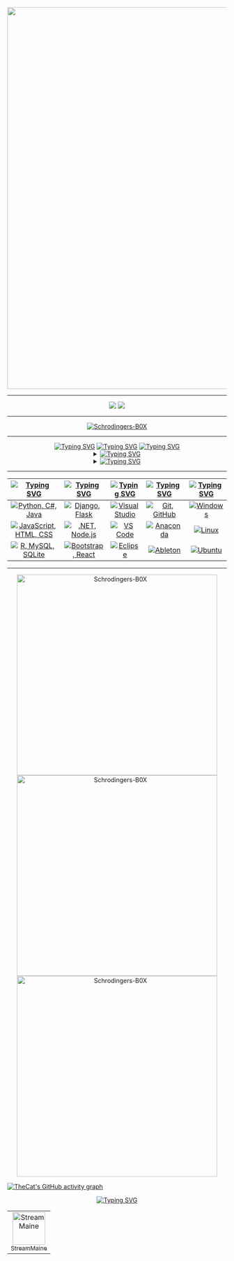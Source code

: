 <div align="center">
  <img src="assets/cat.gif" width=875>
  <hr>
  <a href="https://github.com/Schrodingers-B0X"><img src="https://komarev.com/ghpvc/?username=Schrodingers-B0X&color=brightgreen&style=for-the-badge"/><a/>
  <a href="./LICENSE"><img src="https://img.shields.io/github/license/Schrodingers-B0X/Schrodingers-B0X?style=for-the-badge&color=brightgreen"/></a>
  <hr>
  <p align="center"><a href="https://github.com/ryo-ma/github-profile-trophy"><img src="https://github-profile-trophy.vercel.app/?username=Schrodingers-B0X&theme=matrix&rank=-B&column=-1" alt="Schrodingers-B0X"/></a></p>
</div>  

<hr>

<div align="center">
      <a href="https://git.io/typing-svg"><img src="https://readme-typing-svg.herokuapp.com?font=Fira+Code&size=28&duration=7000&pause=1000&color=00FF2B&center=true&vCenter=true&repeat=false&random=false&width=1000&lines=About+me%3A" alt="Typing SVG"/></a>
      <a href="https://git.io/typing-svg"><img src="https://readme-typing-svg.demolab.com?font=Fira+Code&size=22&pause=1000&color=00FF2B&center=true&vCenter=true&multiline=true&repeat=false&random=false&width=950&height=75&lines=WANTED+DEAD+%26+ALIVE" alt="Typing SVG"/></a>
      <a href="https://git.io/typing-svg"><img src="https://readme-typing-svg.demolab.com?font=Fira+Code&size=20&pause=1000&color=00FF2B&center=true&vCenter=true&width=1000&height=150&lines=I%27ll+always+be+weird+to+anyone+under+the+illusion+that+they+understand+normal.;%22The+important+thing+is+to+never+stop+questioning%22" alt="Typing SVG"/></a>
  <details>
    <summary><a href="https://git.io/typing-svg"><img src="https://readme-typing-svg.demolab.com?font=Fira+Code&pause=1000&color=00FF2B&center=true&vCenter=true&multiline=true&repeat=false&random=false&width=850&lines=Top+Repositories:" alt="Typing SVG" /></a></summary>
    
  <!--START_SECTION:top_repos-->
| 📁 Repository | ⭐ Stars | 🔱 Forks |
| --- | --- | --- |
| [3d-earth](https://github.com/Schrodingers-B0X/3d-earth) | 0 | 0 |
| [AiO_Panel](https://github.com/Schrodingers-B0X/AiO_Panel) | 0 | 0 |
| [APKBox_ThreeJS](https://github.com/Schrodingers-B0X/APKBox_ThreeJS) | 0 | 0 |
| [ApkEncryptor](https://github.com/Schrodingers-B0X/ApkEncryptor) | 0 | 0 |
| [ARSCStringEditor](https://github.com/Schrodingers-B0X/ARSCStringEditor) | 0 | 0 |
<!--END_SECTION:top_repos-->
  
  </details>

  <details>
    <summary><a href="https://git.io/typing-svg"><img src="https://readme-typing-svg.demolab.com?font=Fira+Code&pause=1000&color=00FF2B&center=true&vCenter=true&multiline=true&repeat=false&random=false&width=850&lines=Recent+GitHub+Activity:" alt="Typing SVG" /></a></summary>
    
  <!--START_SECTION:activity-->
| Recent Activity |
| --- |
⭐ Starred [othneildrew/Best-README-Template](https://github.com/othneildrew/Best-README-Template)
🆕 Created new repository [Schrodingers-B0X/ARSCStringEditor](https://github.com/Schrodingers-B0X/ARSCStringEditor)
⭐ Starred [TechnoIndian/Dex2c](https://github.com/TechnoIndian/Dex2c)
📣 Commented on issue [#12](https://github.com/davevad93/davevad93/issues/12#issuecomment-2558932651) in [davevad93/davevad93](https://github.com/davevad93/davevad93/issues/12#issuecomment-2558932651)
📣 Commented on issue [#12](https://github.com/davevad93/davevad93/issues/12#issuecomment-2558910966) in [davevad93/davevad93](https://github.com/davevad93/davevad93/issues/12#issuecomment-2558910966)
⬆️ Pushed [1 commit(s)](https://github.com/Schrodingers-B0X/Schrodingers-B0X/commits) to [Schrodingers-B0X/Schrodingers-B0X](https://github.com/Schrodingers-B0X/Schrodingers-B0X)
⬆️ Pushed [1 commit(s)](https://github.com/Schrodingers-B0X/Schrodingers-B0X/commits) to [Schrodingers-B0X/Schrodingers-B0X](https://github.com/Schrodingers-B0X/Schrodingers-B0X)
⬆️ Pushed [1 commit(s)](https://github.com/Schrodingers-B0X/Schrodingers-B0X/commits) to [Schrodingers-B0X/Schrodingers-B0X](https://github.com/Schrodingers-B0X/Schrodingers-B0X)
⬆️ Pushed [1 commit(s)](https://github.com/Schrodingers-B0X/Schrodingers-B0X/commits) to [Schrodingers-B0X/Schrodingers-B0X](https://github.com/Schrodingers-B0X/Schrodingers-B0X)
⬆️ Pushed [1 commit(s)](https://github.com/Schrodingers-B0X/Schrodingers-B0X/commits) to [Schrodingers-B0X/Schrodingers-B0X](https://github.com/Schrodingers-B0X/Schrodingers-B0X)
⬆️ Pushed [1 commit(s)](https://github.com/Schrodingers-B0X/Schrodingers-B0X/commits) to [Schrodingers-B0X/Schrodingers-B0X](https://github.com/Schrodingers-B0X/Schrodingers-B0X)
🆕 Created new repository [Schrodingers-B0X/Schrodingers-B0X](https://github.com/Schrodingers-B0X/Schrodingers-B0X)
⬆️ Pushed [1 commit(s)](https://github.com/Schrodingers-B0X/Schrodingers-B0X/commits) to [Schrodingers-B0X/Schrodingers-B0X](https://github.com/Schrodingers-B0X/Schrodingers-B0X)
<!--END_SECTION:activity-->
  
  </details>
</div>

<hr>

| [![Typing SVG](https://readme-typing-svg.herokuapp.com?font=Fira+Code&size=25&pause=1000&color=00FF2B&center=true&vCenter=true&repeat=false&random=false&width=300&lines=Languages)](https://git.io/typing-svg) | [![Typing SVG](https://readme-typing-svg.herokuapp.com?font=Fira+Code&size=25&pause=1000&color=00FF2B&center=true&vCenter=true&repeat=false&random=false&width=200&lines=Frameworks)](https://git.io/typing-svg) | [![Typing SVG](https://readme-typing-svg.herokuapp.com?font=Fira+Code&size=25&pause=1000&color=00FF2B&center=true&vCenter=true&repeat=false&random=false&width=200&lines=IDEs)](https://git.io/typing-svg) | [![Typing SVG](https://readme-typing-svg.herokuapp.com?font=Fira+Code&size=25&pause=1000&color=00FF2B&center=true&vCenter=true&repeat=false&random=false&width=200&lines=Tools)](https://git.io/typing-svg) | [![Typing SVG](https://readme-typing-svg.herokuapp.com?font=Fira+Code&size=25&pause=1000&color=00FF2B&center=true&vCenter=true&repeat=false&random=false&width=300&lines=Operating+Systems)](https://git.io/typing-svg) |
| ----- | ---- | ---- | ---- | ---- |
| <div align="center"><a href="https://skillicons.dev"><img src="https://skillicons.dev/icons?i=py,cs,java" title="Python, C#, Java"/></a></div> | <div align="center"><a href="https://skillicons.dev"><img src="https://skillicons.dev/icons?i=django,flask" title="Django, Flask"/></a></div>| <div align="center"><a href="https://skillicons.dev"><img src="https://skillicons.dev/icons?i=visualstudio" title="Visual Studio"/></a></div> | <div align="center"><a href="https://skillicons.dev"><img src="https://skillicons.dev/icons?i=git,github" title="Git, GitHub"/></a></div> | <div align="center"><a href="https://skillicons.dev"><img src="https://skillicons.dev/icons?i=windows" title="Windows"/></a></div> |
| <div align="center"><a href="https://skillicons.dev"><img src="https://skillicons.dev/icons?i=js,html,css" title="JavaScript, HTML, CSS"/></a></div> | <div align="center"><a href="https://skillicons.dev"><img src="https://skillicons.dev/icons?i=dotnet,nodejs" title=".NET, Node.js"/></a></div> | <div align="center"><a href="https://skillicons.dev"><img src="https://skillicons.dev/icons?i=vscode" title="VS Code"/></a></div> | <div align="center"><a href="https://skillicons.dev"><img src="https://skillicons.dev/icons?i=anaconda" title="Anaconda"/></a></div> | <div align="center"><a href="https://skillicons.dev"><img src="https://skillicons.dev/icons?i=linux" title="Linux"/></a></div> |
| <div align="center"><a href="https://skillicons.dev"><img src="https://skillicons.dev/icons?i=r,mysql,sqlite" title="R, MySQL, SQLite"/></a></div> | <div align="center"><a href="https://skillicons.dev"><img src="https://skillicons.dev/icons?i=bootstrap,react" title="Bootstrap, React"/></a></div> | <div align="center"><a href="https://skillicons.dev"><img src="https://skillicons.dev/icons?i=eclipse" title="Eclipse"/></a></div> | <div align="center"><a href="https://skillicons.dev"><img src="https://skillicons.dev/icons?i=ableton" title="Ableton"/></a></div> | <div align="center"><a href="https://skillicons.dev"><img src="https://skillicons.dev/icons?i=ubuntu" title="Ubuntu"/></a></div> | 
     
<hr>

<div align="center">
  <a href="https://github.com/anuraghazra/github-readme-stats"><img src="https://github-readme-stats.vercel.app/api/top-langs/?username=Schrodingers-B0X&show_icons=true&locale=en&layout=compact&langs_count=16&title_color=00FF2B&text_color=00FF2B&border_color=00FF2B&theme=chartreuse-dark" alt="Schrodingers-B0X" width=460 /></a>
  <br>
  <a href="https://github.com/anuraghazra/github-readme-stats"><img src="https://github-readme-stats.vercel.app/api?username=Schrodingers-B0X&show_icons=true&locale=en&title_color=00FF2B&text_color=00FF2B&icon_color=00FF2B&border_color=00FF2B&theme=chartreuse-dark&show=discussions_answered,prs_merged,reviews&include_all_commits=true" alt="Schrodingers-B0X" width=460 /></a>
  <br>
  <a href="https://github.com/DenverCoder1/github-readme-streak-stats"><img src="https://streak-stats.demolab.com/?user=Schrodingers-B0X&border=00FF2B&stroke=00FF2B&ring=00FF2B&fire=00FF2B&currStreakNum=00FF2B&sideNums=00FF2B&currStreakLabel=00FF2B&sideLabels=00FF2B&dates=00FF2B&theme=chartreuse-dark" alt="Schrodingers-B0X" width=460 /></a>
</div>

[![TheCat's GitHub activity graph](https://github-readme-activity-graph.vercel.app/graph?username=Schrodingers-B0X&theme=github-compact&bg_color=000000&line=009A22&point=98FB98&color=00FF2B&title_color=00FF2B&area=true)](https://github.com/ashutosh00710/github-readme-activity-graph)

<div align="center">
      <a href="https://git.io/typing-svg"><img src="https://readme-typing-svg.herokuapp.com?font=Fira+Code&size=28&duration=7000&pause=1000&color=00FF2B&center=true&vCenter=true&repeat=false&random=false&width=1000&lines=Top+followers%3A" alt="Typing SVG"/></a>
<!--START_SECTION:followers-->
<table>
  <tr><td align="center">
  <a href="https://github.com/StreamMaine">
    <img src="https://avatars.githubusercontent.com/u/75226058" width="75px" alt="StreamMaine" />
    <br />
    <sub>StreamMaine</sub>
  </a>
</td>
</tr>
</table>

<!--END_SECTION:followers-->

<!--
**Schrodingers-B0X/Schrodingers-B0X** is a ✨ _special_ ✨ repository because its `README.md` (this file) appears on your GitHub profile.

Here are some ideas to get you started:

- 🔭 I’m currently working on ...
- 🌱 I’m currently learning ...
- 👯 I’m looking to collaborate on ...
- 🤔 I’m looking for help with ...
- 💬 Ask me about ...
- 📫 How to reach me: ...
- 😄 Pronouns: ...
- ⚡ Fun fact: ...
-->
